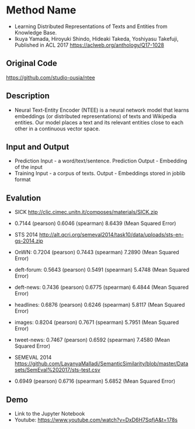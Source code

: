 # Method Name
- Learning Distributed Representations of Texts and Entities from Knowledge Base.
- Ikuya Yamada, Hiroyuki Shindo, Hideaki Takeda, Yoshiyasu Takefuji, Published in ACL 2017 <https://aclweb.org/anthology/Q17-1028>

## Original Code
https://github.com/studio-ousia/ntee

## Description
- Neural Text-Entity Encoder (NTEE) is a neural network model that learns embeddings (or distributed representations) of texts and Wikipedia entities. Our model places a text and its relevant entities close to each other in a continuous vector space.

## Input and Output
- Prediction Input - a word/text/sentence. Prediction Output - Embedding of the input 
- Training Input - a corpus of texts. Output - Embeddings stored in joblib format 

## Evalution
- SICK <http://clic.cimec.unitn.it/composes/materials/SICK.zip> 
- 0.7144 (pearson) 0.6046 (spearman) 8.6439 (Mean Squared Error)

- STS 2014 <http://alt.qcri.org/semeval2014/task10/data/uploads/sts-en-gs-2014.zip>
- OnWN: 0.7204 (pearson) 0.7443 (spearman) 7.2890 (Mean Squared Error)
- deft-forum: 0.5643 (pearson) 0.5491 (spearman) 5.4748 (Mean Squared Error)
- deft-news: 0.7436 (pearson) 0.6775 (spearman) 6.4844 (Mean Squared Error)
- headlines: 0.6876 (pearson) 0.6246 (spearman) 5.8117 (Mean Squared Error)
- images: 0.8204 (pearson) 0.7671 (spearman) 5.7951 (Mean Squared Error)
- tweet-news: 0.7467 (pearson) 0.6592 (spearman) 7.4580 (Mean Squared Error)

- SEMEVAL 2014 <https://github.com/LavanyaMalladi/SemanticSimilarity/blob/master/Datasets/SemEval%202017/sts-test.csv>
- 0.6949 (pearson) 0.6716 (spearman) 5.6852 (Mean Squared Error)

## Demo
- Link to the Jupyter Notebook 
- Youtube: <https://www.youtube.com/watch?v=DxD6H7SqfjA&t=178s>

